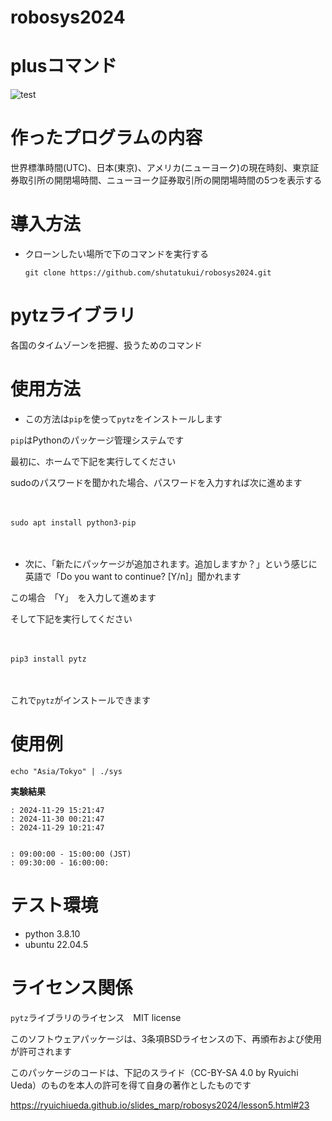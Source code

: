 # robosys2024
# plusコマンド
![test](http://github.com/shutatsukui/robosys2024/actions/workflows/test.yml/badge.svg)


# 作ったプログラムの内容
世界標準時間(UTC)、日本(東京)、アメリカ(ニューヨーク)の現在時刻、東京証券取引所の開閉場時間、ニューヨーク証券取引所の開閉場時間の5つを表示する


# 導入方法
- クローンしたい場所で下のコマンドを実行する


  ```git clone https://github.com/shutatukui/robosys2024.git```


# pytzライブラリ
  各国のタイムゾーンを把握、扱うためのコマンド


# 使用方法
- この方法は``` pip ```を使って``` pytz ```をインストールします
 
 
 ``` pip ```はPythonのパッケージ管理システムです

 
 最初に、ホームで下記を実行してください


sudoのパスワードを聞かれた場合、パスワードを入力すれば次に進めます


    
 　　　　　　　　　

 ``` sudo apt install python3-pip ```


   　　　　　　　


- 次に、「新たにパッケージが追加されます。追加しますか？」という感じに英語で「Do you want to continue? [Y/n]」聞かれます


この場合　「Y」　を入力して進めます


そして下記を実行してください


  　　　


``` pip3 install pytz ```


　  　　
 

これで``` pytz ```がインストールできます


# 使用例
``` echo "Asia/Tokyo" | ./sys ```


**実験結果**

``` 
: 2024-11-29 15:21:47
: 2024-11-30 00:21:47
: 2024-11-29 10:21:47


: 09:00:00 - 15:00:00 (JST)
: 09:30:00 - 16:00:00:
```


# テスト環境　
  - python 3.8.10
  - ubuntu 22.04.5


# ライセンス関係


```pytz```ライブラリのライセンス　MIT license


このソフトウェアパッケージは、3条項BSDライセンスの下、再頒布および使用が許可されます

 
  このパッケージのコードは、下記のスライド（CC-BY-SA 4.0 by Ryuichi Ueda）のものを本人の許可を得て自身の著作としたものです


  https://ryuichiueda.github.io/slides_marp/robosys2024/lesson5.html#23


